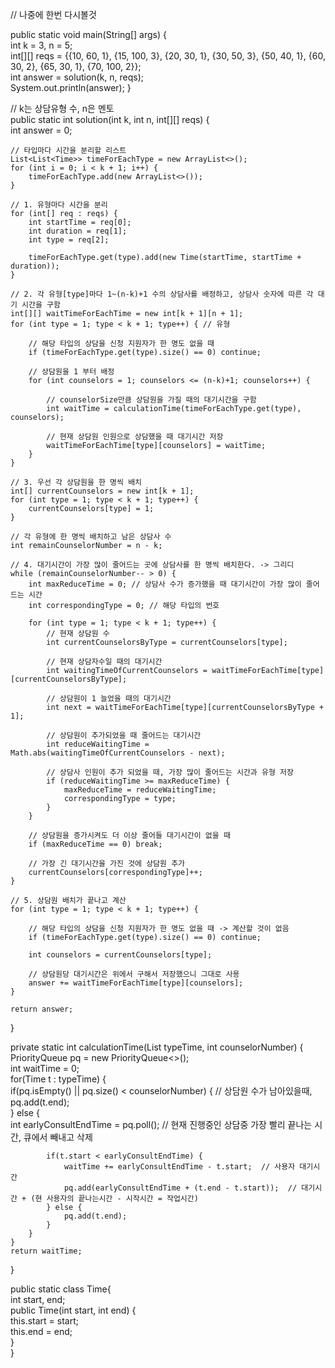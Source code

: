 // 나중에 한번 다시볼것

public static void main(String[] args) {  
    int k = 3, n = 5;  
    int[][] reqs = {{10, 60, 1}, {15, 100, 3}, {20, 30, 1}, {30, 50, 3}, {50, 40, 1}, {60, 30, 2}, {65, 30, 1}, {70, 100, 2}};  
    int answer = solution(k, n, reqs);  
    System.out.println(answer);
}  

// k는 상담유형 수, n은 멘토  
public static int solution(int k, int n, int[][] reqs) {  
    int answer = 0;  
  
    // 타입마다 시간을 분리할 리스트
    List<List<Time>> timeForEachType = new ArrayList<>();
    for (int i = 0; i < k + 1; i++) {
        timeForEachType.add(new ArrayList<>());
    }
  
    // 1. 유형마다 시간을 분리
    for (int[] req : reqs) {
        int startTime = req[0];
        int duration = req[1];
        int type = req[2];
  
        timeForEachType.get(type).add(new Time(startTime, startTime + duration));
    }  
  
    // 2. 각 유형[type]마다 1~(n-k)+1 수의 상담사를 배정하고, 상담사 숫자에 따른 각 대기 시간을 구함
    int[][] waitTimeForEachTime = new int[k + 1][n + 1];
    for (int type = 1; type < k + 1; type++) { // 유형
  
        // 해당 타입의 상담을 신청 지원자가 한 명도 없을 때
        if (timeForEachType.get(type).size() == 0) continue;
  
        // 상담원을 1 부터 배정
        for (int counselors = 1; counselors <= (n-k)+1; counselors++) {
  
            // counselorSize만큼 상담원을 가질 때의 대기시간을 구함
            int waitTime = calculationTime(timeForEachType.get(type), counselors);
  
            // 현재 상담원 인원으로 상담했을 때 대기시간 저장
            waitTimeForEachTime[type][counselors] = waitTime;
        }
    }
  
    // 3. 우선 각 상담원을 한 명씩 배치
    int[] currentCounselors = new int[k + 1];
    for (int type = 1; type < k + 1; type++) {
        currentCounselors[type] = 1;
    }
  
    // 각 유형에 한 명씩 배치하고 남은 상담사 수
    int remainCounselorNumber = n - k;
  
    // 4. 대기시간이 가장 많이 줄어드는 곳에 상담사를 한 명씩 배치한다. -> 그리디
    while (remainCounselorNumber-- > 0) {
        int maxReduceTime = 0; // 상담사 수가 증가했을 때 대기시간이 가장 많이 줄어드는 시간
        int correspondingType = 0; // 해당 타입의 번호
  
        for (int type = 1; type < k + 1; type++) {
            // 현재 상담원 수
            int currentCounselorsByType = currentCounselors[type];
  
            // 현재 상담자수일 때의 대기시간
            int waitingTimeOfCurrentCounselors = waitTimeForEachTime[type][currentCounselorsByType];
  
            // 상담원이 1 늘었을 때의 대기시간
            int next = waitTimeForEachTime[type][currentCounselorsByType + 1];
  
            // 상담원이 추가되었을 때 줄어드는 대기시간
            int reduceWaitingTime = Math.abs(waitingTimeOfCurrentCounselors - next);
  
            // 상담사 인원이 추가 되었을 때, 가장 많이 줄어드는 시간과 유형 저장
            if (reduceWaitingTime >= maxReduceTime) {
                maxReduceTime = reduceWaitingTime;
                correspondingType = type;
            }  
        }  
  
        // 상담원을 증가시켜도 더 이상 줄어들 대기시간이 없을 때
        if (maxReduceTime == 0) break;
  
        // 가장 긴 대기시간을 가진 것에 상담원 추가
        currentCounselors[correspondingType]++;
    }  
  
    // 5. 상담원 배치가 끝나고 계산  
    for (int type = 1; type < k + 1; type++) {
  
        // 해당 타입의 상담을 신청 지원자가 한 명도 없을 때 -> 계산할 것이 없음
        if (timeForEachType.get(type).size() == 0) continue;
  
        int counselors = currentCounselors[type];
  
        // 상담원당 대기시간은 위에서 구해서 저장했으니 그대로 사용
        answer += waitTimeForEachTime[type][counselors];
    }
  
    return answer;
}

private static int calculationTime(List<Time> typeTime, int counselorNumber) {  
    PriorityQueue<Integer> pq = new PriorityQueue<>();  
    int waitTime = 0;  
    for(Time t : typeTime) {  
        if(pq.isEmpty() || pq.size() < counselorNumber) { // 상담원 수가 남아있을때,  
            pq.add(t.end);  
        } else {  
            int earlyConsultEndTime = pq.poll(); // 현재 진행중인 상담중 가장 빨리 끝나는 시간, 큐에서 빼내고 삭제  
  
            if(t.start < earlyConsultEndTime) {
                waitTime += earlyConsultEndTime - t.start;  // 사용자 대기시간
                pq.add(earlyConsultEndTime + (t.end - t.start));  // 대기시간 + (현 사용자의 끝나는시간 - 시작시간 = 작업시간)
            } else {
                pq.add(t.end);  
            } 
        }
    }
    return waitTime;
}

public static class Time{  
    int start, end;  
    public Time(int start, int end) {  
        this.start = start;  
        this.end = end;  
    }  
}
